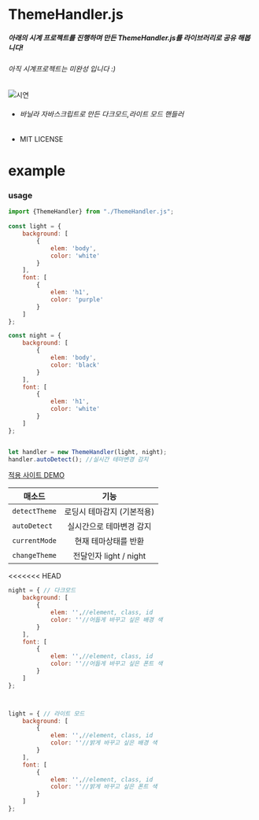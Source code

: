 ThemeHandler.js
===============

##### 아래의 시계 프로젝트를 진행하며 만든  ThemeHandler.js를 라이브러리로 공유 해봅니다!
###### 아직 시계프로젝트는 미완성 입니다 :)


![시연](https://user-images.githubusercontent.com/65354945/135280330-38e9bb19-1e13-4edf-9721-c655b656c56a.gif)


* ###### 바닐라 자바스크립트로 만든 다크모드,라이트 모드 핸들러
* MIT LICENSE


# **example**
### usage
```javascript
import {ThemeHandler} from "./ThemeHandler.js";
  
const light = {
    background: [
        {
            elem: 'body',
            color: 'white'
        }
    ],
    font: [
        {
            elem: 'h1',
            color: 'purple'
        }
    ]
};

const night = {
    background: [
        {
            elem: 'body',
            color: 'black'
        }
    ],
    font: [
        {
            elem: 'h1',
            color: 'white'
        }
    ]
};


let handler = new ThemeHandler(light, night);
handler.autoDetect(); //실시간 테마변경 감지
```

[적용 사이트 DEMO](https://theme-handler.netlify.app)





| 매소드 | 기능 | 
|---|:---:|
| `detectTheme` | 로딩시 테마감지 (기본적용) | 
| `autoDetect` | 실시간으로 테마변경 감지 |  
| `currentMode` | 현재 테마상태를 반환 |  
| `changeTheme` | 전달인자 light / night |  
<<<<<<< HEAD


```javascript
night = { // 다크모드
    background: [
        {
            elem: '',//element, class, id
            color: ''//어둡게 바꾸고 싶은 배경 색
        }
    ],
    font: [
        {
            elem: '',//element, class, id
            color: ''//어둡게 바꾸고 싶은 폰트 색
        }
    ]
};



light = { // 라이트 모드
    background: [
        {
            elem: '',//element, class, id
            color: ''//밝게 바꾸고 싶은 배경 색
        }
    ],
    font: [
        {
            elem: '',//element, class, id
            color: ''//밝게 바꾸고 싶은 폰트 색
        }
    ]
};
```
